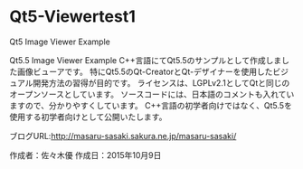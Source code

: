 # Qt5-Viewertest1
Qt5 Image Viewer Example

Qt5.5 Image Viewer Example C++言語にてQt5.5のサンプルとして作成しました画像ビューアです。 特にQt5.5のQt-CreatorとQt-デザイナーを使用したビジュアル開発方法の習得が目的です。 ライセンスは、LGPLv2.1としてQtと同じのオープンソースとしています。 ソースコードには、日本語のコメントも入れていますので、分かりやすくしています。 C++言語の初学者向けではなく、Qt5.5を使用する初学者向けとして公開いたします。

ブログURL:http://masaru-sasaki.sakura.ne.jp/masaru-sasaki/

作成者：佐々木優 作成日：2015年10月9日
